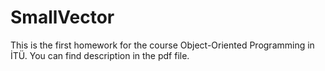 # SmallVector
This is the first homework for the course Object-Oriented Programming in İTÜ. You can find description in the pdf file.

